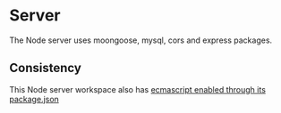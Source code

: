 # Server

The Node server uses moongoose, mysql, cors and express packages.

## Consistency

This Node server workspace also has [ecmascript enabled through its package.json](https://nodejs.org/api/esm.html#enabling)
